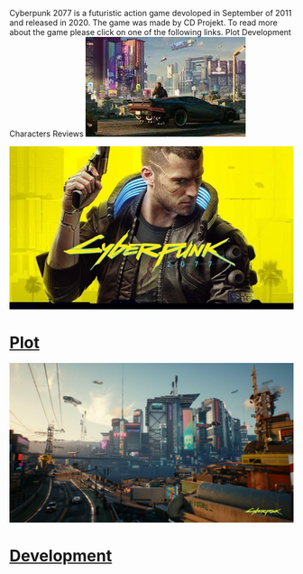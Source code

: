 Cyberpunk 2077 is a futuristic action game devoloped in September of 2011 and released in 2020. The game was made by CD Projekt. To read more about the game please click on one of the following links. Plot Development Characters Reviews
![1](/cy.jpg)

![2](/cyb.jpg)
# [Plot](/Plot.md)
![3](/cyber.jpg)

# [Development](/.md)
